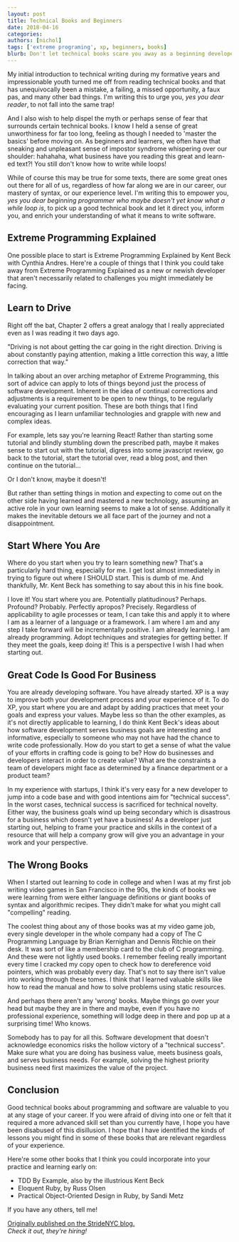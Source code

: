 ```yaml
---
layout: post
title: Technical Books and Beginners
date: 2018-04-16
categories: 
authors: [nichol]
tags: ['extreme programing', xp, beginners, books]
blurb: Don't let technical books scare you away as a beginning developer, they have something to offer even if you have no idea what you're doing!
---
```

My initial introduction to technical writing during my formative years and impressionable youth
turned me off from reading technical books and that has unequivocally been a mistake, a failing,
a missed opportunity, a faux pas, and many other bad things. I'm writing this to urge you, _yes you dear reader_, to not fall into the same trap!

And I also wish to help dispel the myth or perhaps sense of fear that surrounds certain technical
books. I know I held a sense of great unworthiness for far too long, feeling as though I needed to 'master the basics' before moving on. As beginners and learners, we often have that sneaking
and unpleasant sense of impostor syndrome whispering over our shoulder: hahahaha, what
business have you reading this great and learn-ed text?! You still don't know how to write while
loops!

While of course this may be true for some texts, there are some great ones out there for all of us, regardless of how far along we are in our career, our mastery of syntax, or our experience level. I'm writing this to empower you, _yes you dear beginning programmer who maybe doesn't yet know what a while loop is_, to pick up a good technical book and let it direct you, inform you, and enrich your understanding of what it means to write software.

## Extreme Programming Explained
One possible place to start is Extreme Programming Explained by Kent Beck with Cynthia
Andres. Here're a couple of things that I think you could take away from Extreme Programming
Explained as a new or newish developer that aren't necessarily related to challenges you might
immediately be facing.

## Learn to Drive
Right off the bat, Chapter 2 offers a great analogy that I really appreciated even as I was reading it two days ago.

"Driving is not about getting the car going in the right direction. Driving is about
constantly paying attention, making a little correction this way, a little correction that
way."

In talking about an over arching metaphor of Extreme Programming, this sort of advice can apply
to lots of things beyond just the process of software development. Inherent in the idea of
continual corrections and adjustments is a requirement to be open to new things, to be regularly
evaluating your current position. These are both things that I find encouraging as I learn
unfamiliar technologies and grapple with new and complex ideas.

For example, lets say you're learning React! Rather than starting some tutorial and blindly
stumbling down the prescribed path, maybe it makes sense to start out with the tutorial, digress
into some javascript review, go back to the tutorial, start the tutorial over, read a blog post, and then continue on the tutorial...

Or I don't know, maybe it doesn't!

But rather than setting things in motion and expecting to come out on the other side having
learned and mastered a new technology, assuming an active role in your own learning seems to
make a lot of sense. Additionally it makes the inevitable detours we all face part of the journey
and not a disappointment.

## Start Where You Are
Where do you start when you try to learn something new? That's a particularly hard thing,
especially for me. I get lost almost immediately in trying to figure out where I SHOULD start. This is dumb of me. And thankfully, Mr. Kent Beck has something to say about this in his fine book.

I love it! You start where you are. Potentially platitudinous? Perhaps. Profound? Probably.
Perfectly apropos? Precisely. Regardless of applicability to agile processes or team, I can take this and apply it to where I am as a learner of a language or a framework. I am where I am and any step I take forward will be incrementally positive. I am already learning. I am already programming. Adopt techniques and strategies for getting better. If they meet the goals, keep doing it! This is a perspective I wish I had when starting out.

## Great Code Is Good For Business
You are already developing software. You have already started. XP is a way to improve
both your development process and your experience of it. To do XP, you start where you
are and adapt by adding practices that meet your goals and express your values.
Maybe less so than the other examples, as it's not directly applicable to learning, I do think Kent Beck's ideas about how software development serves business goals are interesting and
informative, especially to someone who may not have had the chance to write code
professionally. How do you start to get a sense of what the value of your efforts in crafting code is going to be? How do businesses and developers interact in order to create value? What are the constraints a team of developers might face as determined by a finance department or a product team?

In my experience with startups, I think it's very easy for a new developer to jump into a code base and with good intentions aim for "technical success". In the worst cases, technical success is sacrificed for technical novelty. Either way, the business goals wind up being secondary which is disastrous for a business which doesn't yet have a business! As a developer just starting out, helping to frame your practice and skills in the context of a resource that will help a company grow will give you an advantage in your work and your perspective.

## The Wrong Books
When I started out learning to code in college and when I was at my first job writing video games
in San Francisco in the 90s, the kinds of books we were learning from were either language
definitions or giant books of syntax and algorithmic recipes. They didn't make for what you
might call "compelling" reading.

The coolest thing about any of those books was at my video game job, every single developer in
the whole company had a copy of The C Programming Language by Brian Kernighan and Dennis
Ritchie on their desk. It was sort of like a membership card to the club of C programming. And
these were not lightly used books. I remember feeling really important every time I cracked my
copy open to check how to dereference void pointers, which was probably every day.
That's not to say there isn't value into working through these tomes. I think that I learned
valuable skills like how to read the manual and how to solve problems using static resources.

And perhaps there aren't any 'wrong' books. Maybe things go over your head but maybe they are
in there and maybe, even if you have no professional experience, something will lodge deep in
there and pop up at a surprising time! Who knows.

Somebody has to pay for all this. Software development that doesn't acknowledge
economics risks the hollow victory of a "technical success". Make sure what you are
doing has business value, meets business goals, and serves business needs. For
example, solving the highest priority business need first maximizes the value of the
project.

## Conclusion
Good technical books about programming and software are valuable to you at any stage of your
career. If you were afraid of diving into one or felt that it required a more advanced skill set than you currently have, I hope you have been disabused of this disillusion. I hope that I have
identified the kinds of lessons you might find in some of these books that are relevant
regardless of your experience.

Here're some other books that I think you could incorporate into your practice and learning early
on:

* TDD By Example, also by the illustrious Kent Beck
* Eloquent Ruby, by Russ Olsen
* Practical Object-Oriented Design in Ruby, by Sandi Metz

If you have any others, tell me!

[Originally published on the StrideNYC blog.](https://www.stridenyc.com/blog/technical-books-for-any-stage-in-your-career)   
_Check it out, they're hiring!_